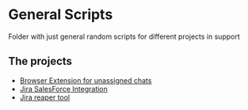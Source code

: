 # General Scripts
Folder with just general random scripts for different projects in support

## The projects
- [Browser Extension for unassigned chats](https://github.com/8naama/GeneralScripts/tree/main/BrowserExtension)
- [Jira SalesForce Integration](https://github.com/8naama/GeneralScripts/tree/main/Jira-SalesForce-Integration)
- [Jira reaper tool](https://github.com/8naama/GeneralScripts/tree/main/Jira-Reaper-Tool)
